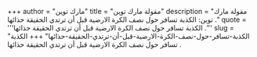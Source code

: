 +++
author = "مارك توين"
title = "مقولة مارك توين"
description = "مقولة مارك توين: الكذبة تسافر حول نصف الكرة الارضية قبل أن ترتدي الحقيقة حذائها ."
quote = '''الكذبة تسافر حول نصف الكرة الارضية قبل أن ترتدي الحقيقة حذائها .'''
slug = "الكذبة-تسافر-حول-نصف-الكرة-الارضية-قبل-أن-ترتدي-الحقيقة-حذائها"
+++
الكذبة تسافر حول نصف الكرة الارضية قبل أن ترتدي الحقيقة حذائها .
